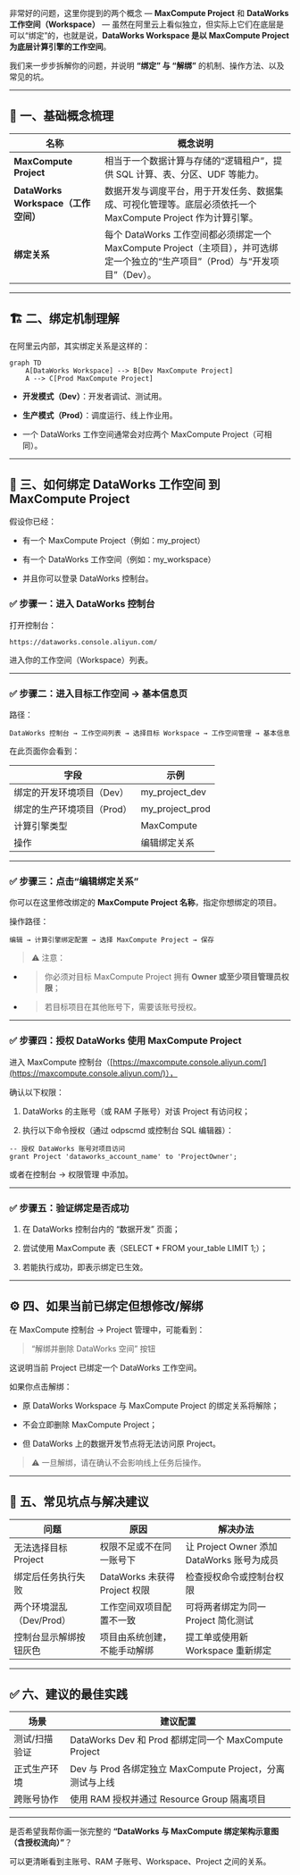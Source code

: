 非常好的问题，这里你提到的两个概念 — **MaxCompute Project** 和 **DataWorks 工作空间（Workspace）** — 虽然在阿里云上看似独立，但实际上它们在底层是可以“绑定”的，也就是说，**DataWorks Workspace 是以 MaxCompute Project 为底层计算引擎的工作空间**。

  

我们来一步步拆解你的问题，并说明 **“绑定” 与 “解绑”** 的机制、操作方法、以及常见的坑。

---

## **🧩 一、基础概念梳理**

|**名称**|**概念说明**|
|---|---|
|**MaxCompute Project**|相当于一个数据计算与存储的“逻辑租户”，提供 SQL 计算、表、分区、UDF 等能力。|
|**DataWorks Workspace（工作空间）**|数据开发与调度平台，用于开发任务、数据集成、可视化管理等。底层必须依托一个 MaxCompute Project 作为计算引擎。|
|**绑定关系**|每个 DataWorks 工作空间都必须绑定一个 MaxCompute Project（主项目），并可选绑定一个独立的“生产项目”（Prod）与“开发项目”（Dev）。|

---

## **🏗️ 二、绑定机制理解**

  
在阿里云内部，其实绑定关系是这样的：

```mermaid
graph TD
    A[DataWorks Workspace] --> B[Dev MaxCompute Project]
    A --> C[Prod MaxCompute Project]
```

- **开发模式（Dev）**：开发者调试、测试用。
    
- **生产模式（Prod）**：调度运行、线上作业用。
    
- 一个 DataWorks 工作空间通常会对应两个 MaxCompute Project（可相同）。
    

---

## **🚀 三、如何绑定 DataWorks 工作空间 到 MaxCompute Project**

  

假设你已经：

- 有一个 MaxCompute Project（例如：my_project）
    
- 有一个 DataWorks 工作空间（例如：my_workspace）
    
- 并且你可以登录 DataWorks 控制台。
    

  

### **✅ 步骤一：进入 DataWorks 控制台**

  

打开控制台：

```
https://dataworks.console.aliyun.com/
```

进入你的工作空间（Workspace）列表。

---

### **✅ 步骤二：进入目标工作空间 → 基本信息页**

  

路径：

```
DataWorks 控制台 → 工作空间列表 → 选择目标 Workspace → 工作空间管理 → 基本信息
```

在此页面你会看到：

|**字段**|**示例**|
|---|---|
|绑定的开发环境项目（Dev）|my_project_dev|
|绑定的生产环境项目（Prod）|my_project_prod|
|计算引擎类型|MaxCompute|
|操作|编辑绑定关系|

---

### **✅ 步骤三：点击“编辑绑定关系”**

  

你可以在这里修改绑定的 **MaxCompute Project 名称**，指定你想绑定的项目。

  

操作路径：

```
编辑 → 计算引擎绑定配置 → 选择 MaxCompute Project → 保存
```

> ⚠️ 注意：

- > 你必须对目标 MaxCompute Project 拥有 **Owner 或至少项目管理员权限**；
    
- > 若目标项目在其他账号下，需要该账号授权。
    

---

### **✅ 步骤四：授权 DataWorks 使用 MaxCompute Project**

  

进入 MaxCompute 控制台（[https://maxcompute.console.aliyun.com/](https://maxcompute.console.aliyun.com/)），

确认以下权限：

1. DataWorks 的主账号（或 RAM 子账号）对该 Project 有访问权；
    
2. 执行以下命令授权（通过 odpscmd 或控制台 SQL 编辑器）：
    

```
-- 授权 DataWorks 账号对项目访问
grant Project 'dataworks_account_name' to 'ProjectOwner';
```

或者在控制台 → 权限管理 中添加。

---

### **✅ 步骤五：验证绑定是否成功**

1. 在 DataWorks 控制台内的 “数据开发” 页面；
    
2. 尝试使用 MaxCompute 表（SELECT * FROM your_table LIMIT 1;）；
    
3. 若能执行成功，即表示绑定已生效。
    

---

## **⚙️ 四、如果当前已绑定但想修改/解绑**

  

在 MaxCompute 控制台 → Project 管理中，可能看到：

  

> “解绑并删除 DataWorks 空间” 按钮

  

这说明当前 Project 已绑定一个 DataWorks 工作空间。

  

如果你点击解绑：

- 原 DataWorks Workspace 与 MaxCompute Project 的绑定关系将解除；
    
- 不会立即删除 MaxCompute Project；
    
- 但 DataWorks 上的数据开发节点将无法访问原 Project。
    

  

> ⚠️ 一旦解绑，请在确认不会影响线上任务后操作。

---

## **🧠 五、常见坑点与解决建议**

|**问题**|**原因**|**解决办法**|
|---|---|---|
|无法选择目标 Project|权限不足或不在同一账号下|让 Project Owner 添加 DataWorks 账号为成员|
|绑定后任务执行失败|DataWorks 未获得 Project 权限|检查授权命令或控制台权限|
|两个环境混乱（Dev/Prod）|工作空间双项目配置不一致|可将两者绑定为同一 Project 简化测试|
|控制台显示解绑按钮灰色|项目由系统创建，不能手动解绑|提工单或使用新 Workspace 重新绑定|

---

## **✅ 六、建议的最佳实践**

|**场景**|**建议配置**|
|---|---|
|测试/扫描验证|DataWorks Dev 和 Prod 都绑定同一个 MaxCompute Project|
|正式生产环境|Dev 与 Prod 各绑定独立 MaxCompute Project，分离测试与上线|
|跨账号协作|使用 RAM 授权并通过 Resource Group 隔离项目|

---

是否希望我帮你画一张完整的 **“DataWorks 与 MaxCompute 绑定架构示意图（含授权流向）”**？

可以更清晰看到主账号、RAM 子账号、Workspace、Project 之间的关系。
